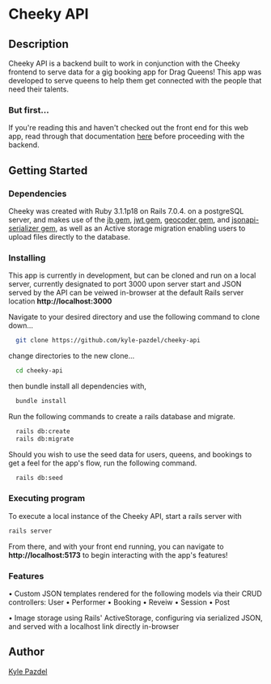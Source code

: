 # Cheeky API

## Description

<p>Cheeky API is a backend built to work in conjunction with the Cheeky frontend to serve data for a gig booking app for Drag Queens! This app was developed to serve queens to help them get connected with the people that need their talents.</p>


### But first...
If you're reading this and haven't checked out the front end for this web app, read through that documentation [here](https://github.com/kyle-pazdel/cheeky-frontend) before proceeding with the backend.


## Getting Started

### Dependencies

Cheeky was created with Ruby 3.1.1p18 on Rails 7.0.4. on a postgreSQL server, and makes use of the [jb gem](https://github.com/amatsuda/jb), [jwt gem](https://github.com/jwt/ruby-jwt), [geocoder gem](https://github.com/alexreisner/geocoder), and [jsonapi-serializer gem](https://github.com/jsonapi-serializer/jsonapi-serializer), as well as an Active storage migration enabling users to upload files directly to the database.

### Installing

This app is currently in development, but can be cloned and run on a local server, currently designated to port 3000 upon server start and JSON served by the API can be veiwed in-browser at the default Rails server location **http://localhost:3000**

Navigate to your desired directory and use the following command to clone down...

```bash
  git clone https://github.com/kyle-pazdel/cheeky-api
```

change directories to the new clone...

```bash
  cd cheeky-api
```

then bundle install all dependencies with,

```bash
  bundle install
```

Run the following commands to create a rails database and migrate.

```bash
  rails db:create
  rails db:migrate
```

Should you wish to use the seed data for users, queens, and bookings to get a feel for the app's flow, run the following command.

```bash
  rails db:seed
```

### Executing program

To execute a local instance of the Cheeky API, start a rails server with

```bash
rails server
```

From there, and with your front end running, you can navigate to **http://localhost:5173** to begin interacting with the app's features!

### Features

<p>• Custom JSON templates rendered for the following models via their CRUD controllers: User • Performer • Booking • Reveiw • Session • Post </p>
<p>• Image storage using Rails' ActiveStorage, configuring via serialized JSON, and served with a localhost link directly in-browser</p>

## Author

<a href="https://github.com/kyle-pazdel">Kyle Pazdel</a>

</p>
